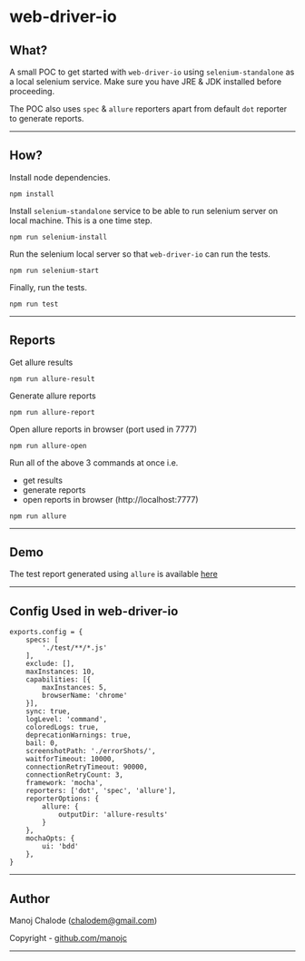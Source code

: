 # web-driver-io

## What?

A small POC to get started with `web-driver-io` using `selenium-standalone` as a local selenium service. Make sure you have JRE & JDK installed before proceeding.

The POC also uses `spec` & `allure` reporters apart from default `dot` reporter to generate reports.

---

## How?

Install node dependencies.

```shell
npm install
```

Install `selenium-standalone` service to be able to run selenium server on local machine. This is a one time step.

```shell
npm run selenium-install
```

Run the selenium local server so that `web-driver-io` can run the tests.

```shell
npm run selenium-start
```

Finally, run the tests.

```shell
npm run test
```

---

## Reports

Get allure results

```shell
npm run allure-result
```

Generate allure reports

```shell
npm run allure-report
```

Open allure reports in browser (port used in 7777)

```shell
npm run allure-open
```

Run all of the above 3 commands at once i.e. 
- get results
- generate reports
- open reports in browser (http://localhost:7777)

```shell
npm run allure
```
---

## Demo

The test report generated using `allure` is available [here](https://manojc.github.io/web-driver-io/)

---

## Config Used in web-driver-io

```shell
exports.config = {
    specs: [
        './test/**/*.js'
    ],
    exclude: [],
    maxInstances: 10,
    capabilities: [{
        maxInstances: 5,
        browserName: 'chrome'
    }],
    sync: true,
    logLevel: 'command',
    coloredLogs: true,
    deprecationWarnings: true,
    bail: 0,
    screenshotPath: './errorShots/',
    waitforTimeout: 10000,
    connectionRetryTimeout: 90000,
    connectionRetryCount: 3,
    framework: 'mocha',
    reporters: ['dot', 'spec', 'allure'],
    reporterOptions: {
        allure: {
            outputDir: 'allure-results'
        }
    },
    mochaOpts: {
        ui: 'bdd'
    },
}
```

---

## Author

Manoj Chalode (chalodem@gmail.com)

Copyright - [github.com/manojc](https://github.com/manojc)

---

